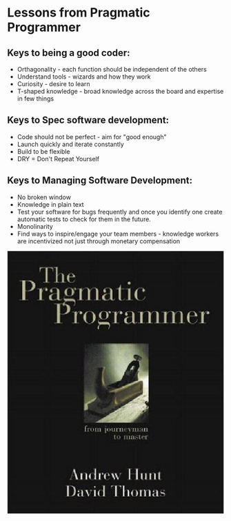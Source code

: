 # Lessons from Pragmatic Programmer

## Keys to being a good coder:
* Orthagonality - each function should be independent of the others
* Understand tools - wizards and how they work
* Curiosity - desire to learn
* T-shaped knowledge - broad knowledge across the board and expertise in few things

## Keys to Spec software development:
* Code should not be perfect - aim for "good enough"
* Launch quickly and iterate constantly
* Build to be flexible
* DRY = Don't Repeat Yourself

## Keys to Managing Software Development:
* No broken window
* Knowledge in plain text
* Test your software for bugs frequently and once you identify one create automatic tests to check for them in the future. 
* Monolinarity
* Find ways to inspire/engage your team members - knowledge workers are incentivized not just through monetary compensation

![Pragmatic Programmer](/Prag.Programmer.jpg)
